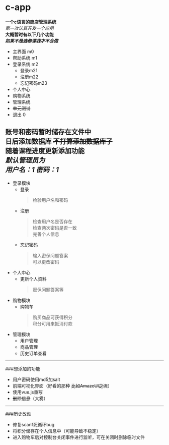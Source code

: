 # c-app
**一个c语言的商店管理系统**  
*第一次认真开发一个应用*  
**大概暂时有以下几个功能**  
***~~如果不是选修课我才不会做~~***
+ 主界面 m0
+ 帮助系统 m1
+ 登录系统 m2
  + 登录m21
  + 注册m22
  + 忘记密码m23
+ 个人中心
+ 购物系统
+ 管理系统
+ ~~单元测试~~
+ 退出 0 

账号和密码暂时储存在文件中  
日后添加数据库   ~~不打算添加数据库了~~  
随着课程进度更新添加功能  
***默认管理员为***   
***用户名：1 密码：1***
---
+ 登录模块
    + 登录 
        > 检验用户名和密码
    + 注册
        > 检查用户名是否存在  
    检查两次密码是否一致  
    完善个人信息
    +   忘记密码
        >  输入密保问题答案  
       可以更改密码
+ 个人中心
    + 更新个人资料  
        >密保问题答案等
+ 购物模块
    + 购物车  
        >购买商品可获得积分  
        积分可用来抵消付款
+ 管理模块
    + 用户管理
    + 商品管理
    + 历史订单查看
---  
###想添加的功能
+ 用户密码使用md5加salt
+ 前端可视化界面（好看的那种 ~~比如AmazeUI之流~~）
+ 使用vue.js重写
+ ~~删除信息~~（大雾）
---  
###历史改动
+ 修复scanf死循环bug
+ 将积分储存在个人信息中（可能导致不稳定）
+ 进入购物车后对控制台关闭事件进行监听，可在关闭时删除临时文件

